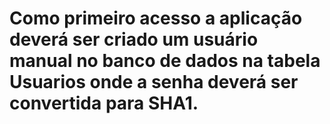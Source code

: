 # Como primeiro acesso a aplicação deverá ser criado um usuário manual no banco de dados na tabela Usuarios onde a senha deverá ser convertida para SHA1.
